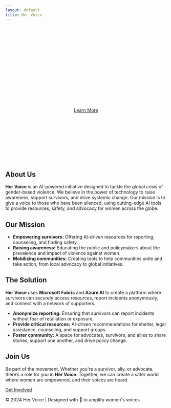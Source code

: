 ```yaml
---
layout: default
title: Her Voice
---
```


<section id="hero" style="background-image:url('/assets/images/hero-background.jpg'); background-size: cover; background-position: center; padding: 150px 0; color: white; text-align: center;">
  <div class="container">
    <h1>Welcome to <span class="highlight">Her Voice</span></h1>
    <p>Empowering Women, Amplifying Voices, Mobilizing Change</p>
    <a href="#about" class="btn-primary">Learn More</a>
  </div>
</section>

<section id="about" class="content-section">
  <div class="container">
    <h2>About Us</h2>
    <p><strong>Her Voice</strong> is an AI-powered initiative designed to tackle the global crisis of gender-based violence. We believe in the power of technology to raise awareness, support survivors, and drive systemic change. Our mission is to give a voice to those who have been silenced, using cutting-edge AI tools to provide resources, safety, and advocacy for women across the globe.</p>
  </div>
</section>

<section id="mission" class="content-section">
  <div class="container">
    <h2>Our Mission</h2>
    <ul>
      <li><strong>Empowering survivors:</strong> Offering AI-driven resources for reporting, counseling, and finding safety.</li>
      <li><strong>Raising awareness:</strong> Educating the public and policymakers about the prevalence and impact of violence against women.</li>
      <li><strong>Mobilizing communities:</strong> Creating tools to help communities unite and take action, from local advocacy to global initiatives.</li>
    </ul>
  </div>
</section>

<section id="solution" class="content-section">
  <div class="container">
    <h2>The Solution</h2>
    <p><strong>Her Voice</strong> uses <strong>Microsoft Fabric</strong> and <strong>Azure AI</strong> to create a platform where survivors can securely access resources, report incidents anonymously, and connect with a network of supporters.</p>
    <ul>
      <li><strong>Anonymize reporting:</strong> Ensuring that survivors can report incidents without fear of retaliation or exposure.</li>
      <li><strong>Provide critical resources:</strong> AI-driven recommendations for shelter, legal assistance, counseling, and support groups.</li>
      <li><strong>Foster community:</strong> A space for advocates, survivors, and allies to share stories, support one another, and drive policy change.</li>
    </ul>
  </div>
</section>

<section id="join" class="content-section">
  <div class="container">
    <h2>Join Us</h2>
    <p>Be part of the movement. Whether you're a survivor, ally, or advocate, there’s a role for you in <strong>Her Voice</strong>. Together, we can create a safer world where women are empowered, and their voices are heard.</p>
    <a href="#contact" class="btn-secondary">Get Involved</a>
  </div>
</section>

<footer>
  <div class="container">
    <p>&copy; 2024 Her Voice | Designed with 💜 to amplify women's voices</p>
  </div>
</footer>
